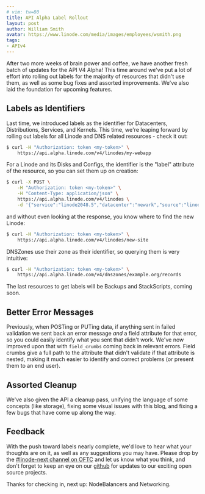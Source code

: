 ```yaml
---
# vim: tw=80
title: API Alpha Label Rollout
layout: post
author: William Smith
avatar: https://www.linode.com/media/images/employees/wsmith.png
tags:
- APIv4
---
```

After two more weeks of brain power and coffee, we have another fresh batch of
updates for the API V4 Alpha!  This time around we've put a lot of effort into
rolling out labels for the majority of resources that didn't use them, as well as
some bug fixes and assorted improvements.  We've also laid the foundation for
upcoming features.

## Labels as Identifiers

Last time, we introduced labels as the identifier for Datacenters,
Distributions, Services, and Kernels.  This time, we're leaping forward by rolling
out labels for all Linode and DNS related resources - check it out:

```bash
$ curl -H "Authorization: token <my-token>" \
    https://api.alpha.linode.com/v4/linodes/my-webapp
```

For a Linode and its Disks and Configs, the identifier is the "label" attribute
of the resource, so you can set them up on creation:

```bash
$ curl -X POST \
    -H "Authorization: token <my-token>" \
    -H "Content-Type: application/json" \
    https://api.alpha.linode.com/v4/linodes \
    -d '{"service":"linode2048.5","datacenter":"newark","source":"linode/ubuntu15","label":"new-site"}'
```

and without even looking at the response, you know where to find the new Linode:

```bash
$ curl -H "Authorization: token <my-token>" \
    https://api.alpha.linode.com/v4/linodes/new-site
```

DNSZones use their zone as their identifier, so querying them is very intuitive:

```bash
$ curl -H "Authorization: token <my-token>" \
    https://api.alpha.linode.com/v4/dnszones/example.org/records
```

The last resources to get labels will be Backups and StackScripts, coming soon.

## Better Error Messages

Previously, when POSTing or PUTing data, if anything sent in failed validation we
sent back an error message *and* a field attribute for that error, so you could
easily identify what you sent that didn't work.  We've now improved upon that
with `field_crumbs` coming back in relevant errors.  Field crumbs give a full
path to the attribute that didn't validate if that attribute is nested, making
it much easier to identify and correct problems (or present them to an end
user).

## Assorted Cleanup

We've also given the API a cleanup pass, unifying the language of some concepts
(like storage), fixing some visual issues with this blog, and fixing a few bugs
that have come up along the way.

## Feedback

With the push toward labels nearly complete, we'd love to hear what your
thoughts are on it, as  well as any suggestions you may have.  Please drop by
the [#linode-next channel on OFTC](https://webchat.oftc.net/?channels=linode-next&uio=d4)
and let us know what you think, and don't forget to keep an eye on our
[github](https://github.com/linode) for updates to our exciting open source
projects.

Thanks for checking in, next up: NodeBalancers and Networking.
